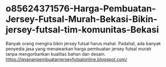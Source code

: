 # o85624371576-Harga-Pembuatan-Jersey-Futsal-Murah-Bekasi-Bikin-jersey-futsal-tim-komunitas-Bekasi
Banyak orang mengira bikin jersey futsal harus mahal. Padahal, ada banyak penyedia jasa yang menawarkan harga pembuatan jersey futsal murah tanpa mengorbankan kualitas bahan dan desain. https://layananpembuatanjerseyfutsalonline.blogspot.com/
